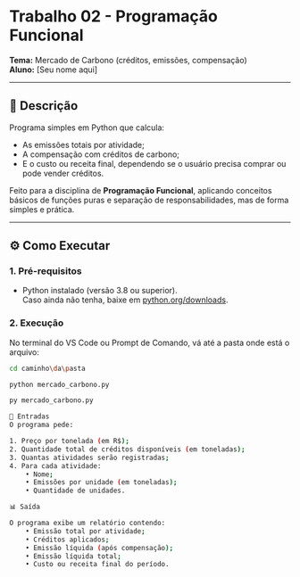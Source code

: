# Trabalho 02 - Programação Funcional

**Tema:** Mercado de Carbono (créditos, emissões, compensação)  
**Aluno:** [Seu nome aqui]

---

## 🧠 Descrição
Programa simples em Python que calcula:
- As emissões totais por atividade;
- A compensação com créditos de carbono;
- E o custo ou receita final, dependendo se o usuário precisa comprar ou pode vender créditos.

Feito para a disciplina de **Programação Funcional**, aplicando conceitos básicos de funções puras e separação de responsabilidades, mas de forma simples e prática.

---

## ⚙️ Como Executar

### 1. Pré-requisitos
- Python instalado (versão 3.8 ou superior).  
  Caso ainda não tenha, baixe em [python.org/downloads](https://www.python.org/downloads/).

### 2. Execução
No terminal do VS Code ou Prompt de Comando, vá até a pasta onde está o arquivo:
```bash
cd caminho\da\pasta

python mercado_carbono.py

py mercado_carbono.py

💬 Entradas
O programa pede:

1. Preço por tonelada (em R$);
2. Quantidade total de créditos disponíveis (em toneladas);
3. Quantas atividades serão registradas;
4. Para cada atividade:
    • Nome;
    • Emissões por unidade (em toneladas);
    • Quantidade de unidades.

📊 Saída

O programa exibe um relatório contendo:
    • Emissão total por atividade;
    • Créditos aplicados;
    • Emissão líquida (após compensação);
    • Emissão líquida total;
    • Custo ou receita final do período.